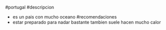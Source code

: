 #portugal
#descripcion
- es un pais con mucho oceano
#recomendaciones
- estar preparado para nadar bastante tambien suele hacen mucho calor
